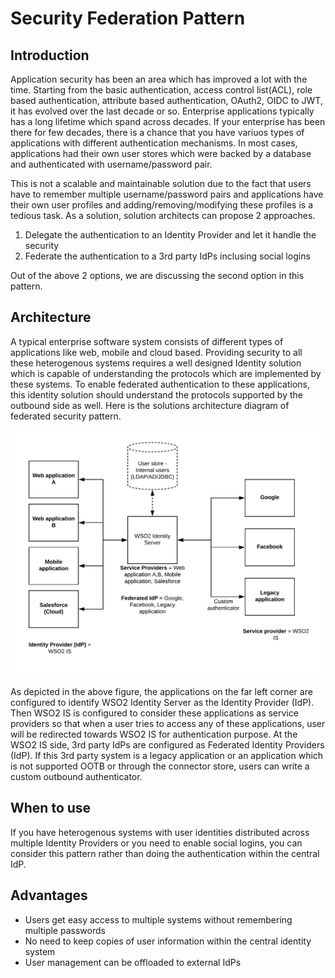 # Security Federation Pattern

## Introduction
Application security has been an area which has improved a lot with the time. Starting from the basic authentication, access control list(ACL), role based authentication, attribute based authentication, OAuth2, OIDC to JWT, it has evolved over the last decade or so. Enterprise applications typically has a long lifetime which spand across decades. If your enterprise has been there for few decades, there is a chance that you have variuos types of applications with different authentication mechanisms. In most cases, applications had their own user stores which were backed by a database and authenticated with username/password pair. 

This is not a scalable and maintainable solution due to the fact that users have to remember multiple username/password pairs and applications have their own user profiles and adding/removing/modifying these profiles is a tedious task. As a solution, solution architects can propose 2 approaches. 

1) Delegate the authentication to an Identity Provider and let it handle the security 
2) Federate the authentication to a 3rd party IdPs inclusing social logins 

Out of the above 2 options, we are discussing the second option in this pattern.

## Architecture
A typical enterprise software system consists of different types of applications like web, mobile and cloud based. Providing security to all these heterogenous systems requires a well designed Identity solution which is capable of understanding the protocols which are implemented by these systems. To enable federated authentication to these applications, this identity solution should understand the protocols supported by the outbound side as well. Here is the solutions architecture diagram of federated security pattern.

![Security Federation Pattern](Security-Federation-Pattern.png)

As depicted in the above figure, the applications on the far left corner are configured to identify WSO2 Identity Server as the Identity Provider (IdP). Then WSO2 IS is configured to consider these applications as service providers so that when a user tries to access any of these applications, user will be redirected towards WSO2 IS for authentication purpose. At the WSO2 IS side, 3rd party IdPs are configured as Federated Identity Providers (IdP). If this 3rd party system is a legacy application or an application which is not supported OOTB or through the connector store, users can write a custom outbound authenticator. 

## When to use
If you have heterogenous systems with user identities distributed across multiple Identity Providers or you need to enable social logins, you can consider this pattern rather than doing the authentication within the central IdP. 

## Advantages

- Users get easy access to multiple systems without remembering multiple passwords
- No need to keep copies of user information within the central identity system
- User management can be offloaded to external IdPs


